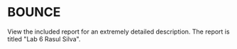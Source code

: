 # BOUNCE
View the included report for an extremely detailed description. The report is titled "Lab 6 Rasul Silva".
